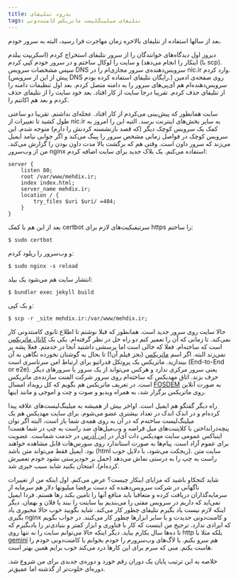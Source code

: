 ```yaml
---
title: بدرود نتلیفای
tags: نتلیفای میلینگ‌لیست ماتریکس کامنت‌دونی
---
```

بعد از سالها استفاده از نتلیفای بالاخره زمان مهاجرت فرا رسید، البته به سرور خودم.

دیروز اول دیدگاه‌های خوانندگان را از سرور نتلیفای استخراج کردم (اسکریپت بیلدم اینکار را انجام می‌دهد) و سایت را لوکال ساختم و در سرور خودم کپی کردم (با scp). سپس مشخصات سرویس DNS سرویس‌دهنده‌ی سرور مجازی‌ام را در nic.ir وارد کردم. (پیش از این از سرویس DNS رایگان نتلیفای استفاده کرده بودم.) روی صفحه‌ی ادمین سرویس‌دهنده‌‌ام هم آی‌پی‌های سرور را به دامنه متصل کردم. بعد اول تنظیمات دامنه را از نتلیفای حذف کردم. تقریبا درجا سایت از کار افتاد. بعد خود سایت را از نتلیفای حذف کردم و بعد هم اکانتم را.

سایت همانطور که پیش‌بینی می‌کردم از کار افتاد. عجله‌ای نداشتم. تقریبا دو ساعتی طول کشید تا تغییرات از nic.ir به سایر بخش‌های اینترنت برسد. التبه این را امروز به کمک یک سرویس کوچک دیگر (که قصد بازنشسته کردنش را دارم) متوجه شدم. این سرویس کوچک در فواصل زمانی مشخص سرور را پینگ می‌کند و اگر جوابی نیامد ایمیل می‌زند که سرور داون است. وقتی هم که برگشت بالا مدت داون بودن را گزارش می‌کند. من از وب‌سرور nginx استفاده می‌کنم. یک بلاک جدید برای سایت اضافه کردم:

	server {
		listen 80;
		root /var/www/mehdix.ir;
		index index.html;
		server_name mehdix.ir;
		location / {
			try_files $uri $uri/ =404;
		}
	}
	
بعد از این هم با کمک certbot سرتیفیکیت‌های لازم برای https را ساختم:

	$ sudo certbot

و وب‌سرور را ریلود کردم:

	$ sudo nginx -s reload

انتشار سایت هم می‌شود یک بیلد:

	$ bundler exec jekyll build

 و یک کپی:

	$ scp -r _site mehdix.ir:/var/www/mehdix.ir;

حالا سایت روی سرور جدید است. همانطور که قبلا نوشتم تا اطلاع ثانوی کامنتدونی کار نمی‌کند. تا زمانی که آن را تعمیر کنم دو راه حل در نظر گرفته‌ام. یکی یک [کانال ماتریکس] است که ساخته‌ام. فعلا که خالی است اما پرسشی داشتید آنجا در خدمتم. فعلا پشه پر نمی‌زند البته. اگر اسم [ماتریکس] (بجز فیلم آن!) تا بحال به گوشتان نخورده نگاهی به آن بیندازید. ماتریکس یک پروتکل فدراتیو برای ارتباط امن سرتاسری است (End-to-End or e2e). یعنی سرور مرکزی ندارد و هرکس می‌تواند از یک سرور با سرورهای دیگر حرف بزند. اتاق مهدیکس که ساخته‌ام روی سرور شرکت المنت سازنده‌ی ماتریکس است. در تعریف ماتریکس هم بگویم که کل رویداد امسال [FOSDEM] به صورت آنلاین روی ماتریکس برگزار شد، به همراه ویدیو و صوت و چت و اموجی و مانند اینها.

راه دیگر گفتگو هم ایمیل است. اواخر بیش از همیشه به میلینگ‌لیست‌های علاقه پیدا کرده‌ام و در اندک اندک در تعداد بیشتری عضو می‌شوم. برای سایت مهدیکس هم یک میلینگ‌لیست ساخته‌م که در آن به روی همه‌ی شما باز است، البته اگر توان پنچه‌درانداختن با کلایننت‌های میل قراضه و وب‌میل‌های ضد راست به چپ در شما هست! اینباکس عمومی سایت مهدیکس دات آی‌آر در [این آدرس] در خدمت شماست. عضویت برای عموم آزاد است. پیام‌ها به صورت استاندارد روی سورس‌هات قابل مشاهده خواهند بود. ایمیل فقط می‌تواند متن باشد (html ریجکت می‌شود، با دلایل خوب). سایت متن راست به چپ را به درستی نماش می‌دهد (حمل بر خودپرستی نشود خودم تعمیرش کرده‌ام). امتحان بکنید شاید سبب خیری شد. 

شاید کنجکاو باشید که مزایای اینکار چیست؟ عرض می‌کنم. اول اینکه من از تغییرات ناگهانی در شرکت سرویس‌دهنده که دست برقضا میلیونها دلار هم سرمایه از سرمایه‌گذاران دریافت کرده و متعاقبا باید منافع آنها را تامین بکند رها هستم. فردا ایمیل نمی‌اید که داریم در سرویس مفتی را می‌بندیم بیا سایتت را ببند یا فلان و بهمان. دیگر اینکه لازم نیست یاد بگیرم نتلیفای چطور کار می‌کند. شاید بگویید خوب حالا مجبوری یاد بگیری nginx و کامنت‌دونی جدیدت و یا سایر ابزارها چطور کار می‌کنند. در جواب بگویم که ایرادی ندارد. ترجیح من اینست که کار با فناوری و ابزار کمتر و بنیادی‌تر را یادبگیرم که تا ده‌ها سال بکارم بیاید. دیگر اینکه حالا می‌توانم سایت را نه تنها روی http بلکه مثلا با [gemini] هم سرو بکنم. یا لاگ‌های وب‌سرورم را خودم بخوانم یا کامنت‌دونی خودم را هاست بکنم. منی که سرم برای این کارها درد می‌کند خوب برایم همین بهتر است.

خلاصه به این ترتیب پایان یک دوران رقم خورد و دوره‌ی جدیدی برای من شروع شد. دوره‌ای خلوت‌تر از گذشته اما عمیق‌تر.

[کانال ماتریکس]: https://app.element.io/#/room/#mehdix.ir:matrix.org
[ماتریکس]: https://matrix.org/
[FOSDEM]: https://fosdem.org/2021/
[این آدرس]: https://lists.sr.ht/~mehdix/public-inbox
[gemini]: https://gemini.circumlunar.space/
